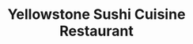 ---
layout: place
title: "Yellowstone Sushi Cuisine Restaurant"
permalink: /new-york/forest-hills/yellowstone-sushi-cuisine-restaurant.html
stateAbbr: NY
stateName: New York
cityName: Forest Hills
place_id: ChIJ6Qv6QQdfwokRM6_W83P-28o
photos:
  - name: >-
      places/ChIJ6Qv6QQdfwokRM6_W83P-28o/photos/AeeoHcKw1ygzA9TziOND2OWyRkDq06QiuQgLLHYtRHYpSeq_nwI-ySDlIycssIgIyO8T8iRmiTbu20RujooOsKjtGQ459UZZ719v9Gr5d8QlRU5V_78CJJomuIkTBggv-ql20cyiZANMjg2xBRXcgfiBxyyMuwaV3eCxEiKstLLKiZRc7V4y_E-TXaRVbVwgYWVq2-TUQw5fXDuO0wfXjNyBENUH2Ok2eJ8NKlSojrCmCmPpf-M3yTSDEi9bBQNvT217VgNOcdRvJVmD144oISNG7gGYZpkdJR1QSBUHR17po4CDjIhotUoIfUwWQp_Cjp9VBuYn_YdFvugHXJ2jhKeXI_7BgX5h8Z5jTgYDBCDuEMZO4dXv9wkFnSfqvH5qlmgV0K1xpzjxNrJ6ZKlxQISr18AI5XuHQMSqF5QfwYHEXumLwY8k
    widthPx: 4032
    heightPx: 3024
    authorAttributions:
      - displayName: Rob Cooke
        uri: https://maps.google.com/maps/contrib/104842433142609722240
        photoUri: >-
          https://lh3.googleusercontent.com/a-/ALV-UjWDDk7AmUqw3tK3pTCv52gUR-LG4bgRjQZNmvbEgGzqFAd5GYad=s100-p-k-no-mo
    flagContentUri: >-
      https://www.google.com/local/imagery/report/?cb_client=maps_api_places.places_api&image_key=!1e10!2sCIHM0ogKEICAgICy9s_S4gE&hl=en-US
    googleMapsUri: >-
      https://www.google.com/maps/place//data=!3m4!1e2!3m2!1sCIHM0ogKEICAgICy9s_S4gE!2e10!4m2!3m1!1s0x89c25f0741fa0be9:0xcadbfe73f3d6af33
  - name: >-
      places/ChIJ6Qv6QQdfwokRM6_W83P-28o/photos/AeeoHcIwIDuBu4qS82kPdtHHteqHaa2lof4BXnzYcOt1nuYz6a1W7gtpxMc8i8lMRVIljQHNpLl7iADsBSK3OTasT7nbt04JGW0aZaIy8TF4JWhwyE3HEPVJ2-pyWxzamC1La_zHm0TBaUaBmGoIOI3yQtQLxhFYdxQ54iwD9smfc78-GFizUJAAmPWVl4eQxKWbHgegZNIo6u5gZojOYkgM8VBMeXO5zRL7qzE_XIjEzA1MXOXwn_tpwLAj1jkDaybWwRbKZZh2wlGTQV5rw3TecmLoVGm-gTfjzkVIJYOokIb-0Q21Hqvk15ShM6yG1-XI4HtDRgeupXTZDpmsX1OXZlYISHOwb0ZoxURQT5aaJHwJkjPikP2hYbpub-iK0uDRbk0gDpVxBhzh1VkjK4C7dpBFUTFWTjfP993ZXI1W2n0b180
    widthPx: 2365
    heightPx: 2801
    authorAttributions:
      - displayName: annette matera
        uri: https://maps.google.com/maps/contrib/113805556531365875922
        photoUri: >-
          https://lh3.googleusercontent.com/a-/ALV-UjX-qX4Q1mWWwySBdYRuXulcrXs6AOoDJm0YYf0_2ZmutgzwXwWT=s100-p-k-no-mo
    flagContentUri: >-
      https://www.google.com/local/imagery/report/?cb_client=maps_api_places.places_api&image_key=!1e10!2sCIHM0ogKEICAgICbq4G9mwE&hl=en-US
    googleMapsUri: >-
      https://www.google.com/maps/place//data=!3m4!1e2!3m2!1sCIHM0ogKEICAgICbq4G9mwE!2e10!4m2!3m1!1s0x89c25f0741fa0be9:0xcadbfe73f3d6af33
  - name: >-
      places/ChIJ6Qv6QQdfwokRM6_W83P-28o/photos/AeeoHcIrhZU57BGajGJ24pLL_GIR27U9Z-sK19vi6Sr2NxPA4Oxqo9bksLOAX95U4kCt2QGDpA1wt4Skh0R4Tb-uqGpjh6nufqjtbKN3mlcyDaKUcahWd13HlK6aoRqEhX_n1uXYJUd5tkh8KupZsOWJLkmle-TZ91QmDUviJhNi4PzWhzl5nwwkiJCXtBg3zyyKYiZGnwO4hlH3vh90lzcGkZ5FXMqQW7Nq-r8ogkJZrQLa1NyTGuIN-ddlnvZZ8GGJ9mJhSVUbgQurTt1Qfa8AnN_bEfAAuGAId9slzv9_wZOU2NffV6Uz-Vf99iDz0kmriWk3qkGcu6CeV_taKIhapjlC9oewwy6KRyzOg3r83ttc-2nByImVdYvn8IW4QOGAP6a8-MKXbDQqdazkiJ40x3u5Efj07eQKWRepCPXckZ9HZA
    widthPx: 3000
    heightPx: 4000
    authorAttributions:
      - displayName: V Hok
        uri: https://maps.google.com/maps/contrib/105491962620880850405
        photoUri: >-
          https://lh3.googleusercontent.com/a-/ALV-UjUROBkHU0vfuckdOd7A9aezQMJX-Rn8mXIK9AVJD5j-dHsWrMDpdA=s100-p-k-no-mo
    flagContentUri: >-
      https://www.google.com/local/imagery/report/?cb_client=maps_api_places.places_api&image_key=!1e10!2sCIHM0ogKEICAgIDrmO7BTA&hl=en-US
    googleMapsUri: >-
      https://www.google.com/maps/place//data=!3m4!1e2!3m2!1sCIHM0ogKEICAgIDrmO7BTA!2e10!4m2!3m1!1s0x89c25f0741fa0be9:0xcadbfe73f3d6af33
  - name: >-
      places/ChIJ6Qv6QQdfwokRM6_W83P-28o/photos/AeeoHcKAG6mwo6QSHkCe8NRNGCEcJS9O_bQ_iaFfxFYHxUP0SSu7i3S9kCZqDK4d1l-3l9De0uAR--_baqJbGtX4S8HknbW0Xpr_Il9EPIJ_31VdIksZiT_ZTpi1-UCHhsprG0VuGw7YxAbkqAUtewV31fBQEvVkHXrX0cxr7nFtibJRyYYqfhmnvXeqsGkwdixFUhBR-GopGdhh-UOZ7sk4PEDBspcs6-VakM-ZZCA5F8UUx4amjpvoA_27uondPiIaNHMrTqT03n_ESeoyefmD_9p9d-o6Qk0Opw45WpHPOe7XAsOb4mrgvVTvLqhfgfYAOvuuL0Bjc9tIdzNEcFdZKqoYa-5zaKTnJZ-E0p1j6VUeErwWOAmaCDsEFgLKG-ZU0_RCxDayQiVg_Q72JMXCtOZJ40n0clB82Z2_H7Z9kkJ5hu0s
    widthPx: 3000
    heightPx: 4000
    authorAttributions:
      - displayName: V Hok
        uri: https://maps.google.com/maps/contrib/105491962620880850405
        photoUri: >-
          https://lh3.googleusercontent.com/a-/ALV-UjUROBkHU0vfuckdOd7A9aezQMJX-Rn8mXIK9AVJD5j-dHsWrMDpdA=s100-p-k-no-mo
    flagContentUri: >-
      https://www.google.com/local/imagery/report/?cb_client=maps_api_places.places_api&image_key=!1e10!2sCIHM0ogKEICAgIDrmO74ggE&hl=en-US
    googleMapsUri: >-
      https://www.google.com/maps/place//data=!3m4!1e2!3m2!1sCIHM0ogKEICAgIDrmO74ggE!2e10!4m2!3m1!1s0x89c25f0741fa0be9:0xcadbfe73f3d6af33
  - name: >-
      places/ChIJ6Qv6QQdfwokRM6_W83P-28o/photos/AeeoHcJ0XWIYdKKUJ-nfqR9AvcyqkHG1EUnkTKSYX4z3snQFXavonNNl0MgLSbk47yoa4kSi5uviSx_zefhO5Rog6VK5lhk7NuE56MNf1QRTCc5dagmZC04kYtRT1BLcz2OC650nu12kuS2UmMd-Ezzmzpj8CyyJHvMow52-FkYZTvEr-ndBe5rU2umBtPY__ipyOl3eD6G3JBcE4bXJEACcJ1DWaGkx0n4mCK7AMQKcxnvfARezam9NnRqglj4l_tr_2BhzDpJHECClyQUX6-qq23VPPNmWOlqDBwWSwcIupBqQEW6nZP6OAXJ9SvIBSQKN-5YYlxCNXY4GaZT4wsKmeW4oZV31lgqZek6IPwnW1iVxzEgDlmaoD-yiwBt4tIOIR_xQmc8yu3xvz-Qt_OenpEPrXwsu0S7ns62TTA4cK75O6Q
    widthPx: 4000
    heightPx: 3000
    authorAttributions:
      - displayName: Kent C
        uri: https://maps.google.com/maps/contrib/108346693975745716543
        photoUri: >-
          https://lh3.googleusercontent.com/a-/ALV-UjVsIBDylLfWQPmUA2o0mc_F4OC0pL_L0OJSrFM232ifhOKqjfgocQ=s100-p-k-no-mo
    flagContentUri: >-
      https://www.google.com/local/imagery/report/?cb_client=maps_api_places.places_api&image_key=!1e10!2sCIHM0ogKEICAgIDZq7GAfA&hl=en-US
    googleMapsUri: >-
      https://www.google.com/maps/place//data=!3m4!1e2!3m2!1sCIHM0ogKEICAgIDZq7GAfA!2e10!4m2!3m1!1s0x89c25f0741fa0be9:0xcadbfe73f3d6af33
  - name: >-
      places/ChIJ6Qv6QQdfwokRM6_W83P-28o/photos/AeeoHcKRe_V3Cu9Yq7AsaShxz6nQPbeGvzdXMA_-Oiczvv2YeekoZp9uesXtN7ESP4TN1qd-ce_X6SSuZyta-RkC1M5BTV1iIbVO-NxmyaE4Sk13oObYvggi1_cn1H8YJQ2R-qjcgz92977Ah7OKC1my9Ms3fBZcOIYO-GRfRP8tTCg079XUWyiAobXlo3X4ryBg-d1eAdzv2jW4MrAqLWSXIA0oie02SP_N3Cao1nwT-RO8RQpOQC7yBlE0e_eb4G6WVu6lORUYAeN_wB_rWoZRG1Rdmjig7zXfQwKj3XOx915FBT5MRwkm_nmJ2IJ0OcTrTpCHieS3ouwizuMvt6vKLtGbC9OtQRnqxLNT6BCUboIkTUs9X5y2kynbmyqqZ6u1AtRFO1aPgfgBH4wS9Wcdx3i1j7a0oVeSTF6EALuBJK_j2qUt
    widthPx: 3000
    heightPx: 4000
    authorAttributions:
      - displayName: V Hok
        uri: https://maps.google.com/maps/contrib/105491962620880850405
        photoUri: >-
          https://lh3.googleusercontent.com/a-/ALV-UjUROBkHU0vfuckdOd7A9aezQMJX-Rn8mXIK9AVJD5j-dHsWrMDpdA=s100-p-k-no-mo
    flagContentUri: >-
      https://www.google.com/local/imagery/report/?cb_client=maps_api_places.places_api&image_key=!1e10!2sCIHM0ogKEICAgICbhN6C2QE&hl=en-US
    googleMapsUri: >-
      https://www.google.com/maps/place//data=!3m4!1e2!3m2!1sCIHM0ogKEICAgICbhN6C2QE!2e10!4m2!3m1!1s0x89c25f0741fa0be9:0xcadbfe73f3d6af33
  - name: >-
      places/ChIJ6Qv6QQdfwokRM6_W83P-28o/photos/AeeoHcLn7pUQR8JlS0tvgTTW3CSoeZ4-07oOUexNdC_60q4CpkTU2w4iucDgqEVYI3tuLgQMG6_wIGjDN3BqD-FxkZugwNWMZk4Z8gK2HOwxMcE86WMi61veC2udZDeHYpKqd0kZJAZnu0s1SQczn6KRy_-TVRLwREHN6l6jGAre0rWWaNO016OWcbJEHZdw0f7lyZX5gZanYzYK1EDvNmW1577PHM1z8IDzHhNYW0g03nGnIksouxGZ0HXFzejtjZS-ZMGBSkIy6zLLz2Ozbiutb37cv1XvKXSGdHS5xS-HRt44V_NrxN6vo4Yl4DgDL-4JwiI3kF66L_Al7fmU_GYzbpEoNV8PNfEsgWwMXPwZRn33hc7mYJmBZl8JA53oKbkS_58BIc2h0G9wlWz08DUlpHHifZliH4GDJFoR1GNcY5qoJhA
    widthPx: 2585
    heightPx: 3423
    authorAttributions:
      - displayName: annette matera
        uri: https://maps.google.com/maps/contrib/113805556531365875922
        photoUri: >-
          https://lh3.googleusercontent.com/a-/ALV-UjX-qX4Q1mWWwySBdYRuXulcrXs6AOoDJm0YYf0_2ZmutgzwXwWT=s100-p-k-no-mo
    flagContentUri: >-
      https://www.google.com/local/imagery/report/?cb_client=maps_api_places.places_api&image_key=!1e10!2sCIHM0ogKEICAgICbq_64zwE&hl=en-US
    googleMapsUri: >-
      https://www.google.com/maps/place//data=!3m4!1e2!3m2!1sCIHM0ogKEICAgICbq_64zwE!2e10!4m2!3m1!1s0x89c25f0741fa0be9:0xcadbfe73f3d6af33
  - name: >-
      places/ChIJ6Qv6QQdfwokRM6_W83P-28o/photos/AeeoHcJLB5Gj6mJTPwEX67KyW4RmtsUcEwh2R484_6J7M4jy2TVLYDfoLTSiUlz4T7MDVP9rKSqL_952wcc7cVL-UajpEB1gv7Lwc4TT6Ux4gIw5HTsgDGSLK8C6WWwUUrLIxRy2NGKfp2TIbFByvcn-2NeSWzXF2eQJnSvi9773Zq7ZD4qvbJfuecFJkHv2VVBS3kCi3V9yrHDnP2s8ClKtBqGNQ4EVSEPmys8yqI9oNQ6EeSc56gQ-vBt0usnF_5pzUVcG19dcShOs0ghqllGMy-VJ2MGkJj-jboI37dEgD4BzRQacP1XwxMf5j5ivlZ6cpZW6QhS8a8NLxhC8texpNcNB407hSW91qnfxtpnbVActKDpBmjdI3r0gQw_ATK4DwRuvw_EAHwxzRLKA8gJE9xXA-TjEnvg9On7Onxom06ahQcKD
    widthPx: 3000
    heightPx: 4000
    authorAttributions:
      - displayName: V Hok
        uri: https://maps.google.com/maps/contrib/105491962620880850405
        photoUri: >-
          https://lh3.googleusercontent.com/a-/ALV-UjUROBkHU0vfuckdOd7A9aezQMJX-Rn8mXIK9AVJD5j-dHsWrMDpdA=s100-p-k-no-mo
    flagContentUri: >-
      https://www.google.com/local/imagery/report/?cb_client=maps_api_places.places_api&image_key=!1e10!2sCIHM0ogKEICAgIDrmK6M5AE&hl=en-US
    googleMapsUri: >-
      https://www.google.com/maps/place//data=!3m4!1e2!3m2!1sCIHM0ogKEICAgIDrmK6M5AE!2e10!4m2!3m1!1s0x89c25f0741fa0be9:0xcadbfe73f3d6af33
  - name: >-
      places/ChIJ6Qv6QQdfwokRM6_W83P-28o/photos/AeeoHcJtnPoTA1XYx6ylnadgFlLMi2DFvDTFTHjrIMHJKFZI0mg_cdpzk5YFS5grK5WvbDGFKy3xW7Xw7BXIcyvRJtFmWvKzEvZT_fY2VtClM4VVGuXlbKTrMr2V3u3iNIdi1QdmTrtcBNOtysPI0h-RNaZt37MH9j_kGXqHonrGsTLZNH4PcuYHdl2eN0N9CN0IS55nZpk00WiDUGn7k9bDds-8J0x7XukAMLxtWf-k891_EYGtozPhvZbJpEGWy_4PxAWuxVoyXSH5ml_0n6Xd4Zo5fnThkb-dQ0clU_3y6iIJ-1XrLg_MnbnOTFvi_EAAdyJWenKgNndc7hM34oIA9xvUGKRTUb4zF75rGvpNVd5AT8NI_2HlSoiHwkvojYOfcUWkHiuGLgU-WVC9-BNrEcxY2GDDwbU06eJQOjrR6tH1FzsG
    widthPx: 3024
    heightPx: 4032
    authorAttributions:
      - displayName: Cristian A
        uri: https://maps.google.com/maps/contrib/115228862482885145431
        photoUri: >-
          https://lh3.googleusercontent.com/a-/ALV-UjXNLiOGbR1hetCTBlQzE35XR5eodBpPDZBcOQYxgpmO6mIIsAzr=s100-p-k-no-mo
    flagContentUri: >-
      https://www.google.com/local/imagery/report/?cb_client=maps_api_places.places_api&image_key=!1e10!2sCIHM0ogKEICAgIDh1tq04wE&hl=en-US
    googleMapsUri: >-
      https://www.google.com/maps/place//data=!3m4!1e2!3m2!1sCIHM0ogKEICAgIDh1tq04wE!2e10!4m2!3m1!1s0x89c25f0741fa0be9:0xcadbfe73f3d6af33
  - name: >-
      places/ChIJ6Qv6QQdfwokRM6_W83P-28o/photos/AeeoHcIF-mdlqKXWJlTeH0LwBo93XVLzvgfOGYoZgn7c1q_T91j7__bGzTbwtceInjcEYYrtyfgJBQVZABRsyL9HSe1A6L50eWgwOvf8_HaS7fCmnybOvnaLVjP_c0jHNkwK8QBYuV5YVZJHwLZvPxn3gI2M04Q7NqssZr8MWKJoujX5-GL-5yFyqZSg1uYLMeKwVrAs2PzeUvZ_K1PA7uSjb-HH7K_68egAhefq5iGL2Zdb_0IcjrK9T_08CxiyAa9khjtF4zErsgYfSXUE5StPyu_srUBfeTnpY9wdmhrOH7wmSo1T-H8OhWoADcmfxF3-kJym9ffO2gIatRvTu1tQsSp2--yYkSAZbwiXy4rId1hNe522DbJ1iq6bDWtKGivgbUvf9Ph1MslM-RDIWg74JDdOIjVYDK1GomDUm3JzyjxxKw
    widthPx: 3024
    heightPx: 4032
    authorAttributions:
      - displayName: Danno
        uri: https://maps.google.com/maps/contrib/114582697457261183869
        photoUri: >-
          https://lh3.googleusercontent.com/a-/ALV-UjUQo1Ik2v47sCtVvOQ5LsCYau7cHp2cUaBj-Qdvc6KQODl-04_g8A=s100-p-k-no-mo
    flagContentUri: >-
      https://www.google.com/local/imagery/report/?cb_client=maps_api_places.places_api&image_key=!1e10!2sCIHM0ogKEICAgIDG1NGgfQ&hl=en-US
    googleMapsUri: >-
      https://www.google.com/maps/place//data=!3m4!1e2!3m2!1sCIHM0ogKEICAgIDG1NGgfQ!2e10!4m2!3m1!1s0x89c25f0741fa0be9:0xcadbfe73f3d6af33
address: 6673 Selfridge St, Forest Hills, NY 11375, USA
street: 6673 Selfridge St
city: Forest Hills
state: NY
zip: '11375'
country: USA
neighborhood: Forest Hills
latitude: '40.717220'
longitude: '-73.857046'
accessibility_options:
  wheelchairAccessibleParking: false
  wheelchairAccessibleEntrance: true
  wheelchairAccessibleSeating: true
business_status: OPERATIONAL
name: Yellowstone Sushi Cuisine Restaurant
google_maps_links:
  directionsUri: >-
    https://www.google.com/maps/dir//''/data=!4m7!4m6!1m1!4e2!1m2!1m1!1s0x89c25f0741fa0be9:0xcadbfe73f3d6af33!3e0
  placeUri: https://maps.google.com/?cid=14617556789526703923
  writeAReviewUri: >-
    https://www.google.com/maps/place//data=!4m3!3m2!1s0x89c25f0741fa0be9:0xcadbfe73f3d6af33!12e1
  reviewsUri: >-
    https://www.google.com/maps/place//data=!4m4!3m3!1s0x89c25f0741fa0be9:0xcadbfe73f3d6af33!9m1!1b1
  photosUri: >-
    https://www.google.com/maps/place//data=!4m3!3m2!1s0x89c25f0741fa0be9:0xcadbfe73f3d6af33!10e5
primary_type: Sushi Restaurant
opening_hours:
  regular: null
  current: null
secondary_opening_hours:
  regular:
    weekdayDescriptions: null
    type: null
  current:
    weekdayDescriptions: null
    type: null
phone: (718) 261-8882
price_level: null
price_range: null
rating: '4.7'
rating_count: 111
website: http://www.yellowstonesushi.com/
description: null
reviews: null
parking_options: null
payment_options: null
allow_dogs: null
curbside_pickup: null
delivery: null
dine_in: null
good_for_children: null
good_for_groups: null
good_for_sports: null
live_music: null
menu_for_children: null
outdoor_seating: null
reservable: null
restroom: null
serves_beer: null
serves_breakfast: null
serves_brunch: null
serves_cocktails: null
serves_coffee: null
serves_dinner: null
serves_dessert: null
serves_lunch: null
serves_vegetarian_food: null
serves_wine: null
takeout: null

---